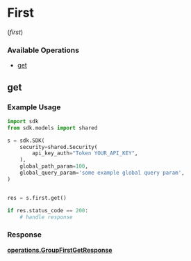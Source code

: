 # First
(*first*)

### Available Operations

* [get](#get)

## get

### Example Usage

```python
import sdk
from sdk.models import shared

s = sdk.SDK(
    security=shared.Security(
        api_key_auth="Token YOUR_API_KEY",
    ),
    global_path_param=100,
    global_query_param='some example global query param',
)


res = s.first.get()

if res.status_code == 200:
    # handle response
```


### Response

**[operations.GroupFirstGetResponse](../../models/operations/groupfirstgetresponse.md)**

